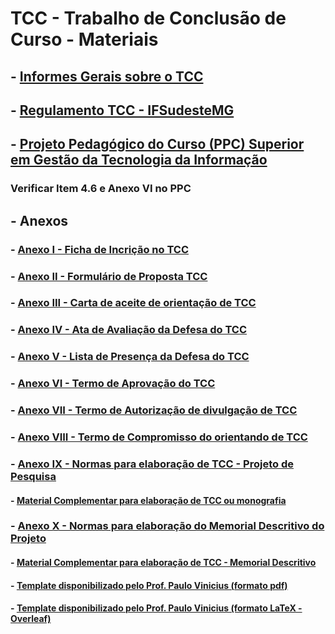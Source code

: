 # TCC - Trabalho de Conclusão de Curso - Materiais 

## - [Informes Gerais sobre o TCC](https://docs.google.com/presentation/d/1rz3bJNg44TnuWu-1UdK4qHxacWrqy8DW/edit?usp=sharing&ouid=107938724732263871049&rtpof=true&sd=true)

## - [Regulamento TCC - IFSudesteMG](https://www.ifsudestemg.edu.br/documentos-institucionais/unidades/reitoria/pro-reitorias/ensino/graduacao/trabalho-de-conclusao-de-curso-tcc)

## - [Projeto Pedagógico do Curso (PPC) Superior em Gestão da Tecnologia da Informação](https://sig.ifsudestemg.edu.br/sigaa/verProducao?idProducao=566947&&key=667d9e6f936dd330cc01e8622a934800)

### Verificar Item 4.6 e Anexo VI no PPC

## - Anexos 

### - [Anexo I - Ficha de Incrição no TCC](https://docs.google.com/document/d/1s2qwc55qHw3eOGW5vNhAGkJPYLxxlZVZ/edit?usp=sharing&ouid=107938724732263871049&rtpof=true&sd=true)

### - [Anexo II - Formulário de Proposta TCC](https://docs.google.com/document/d/1s5nxqJJGhkUa_ArEOA3Sv-h-kBEfLsZM/edit?usp=sharing&ouid=107938724732263871049&rtpof=true&sd=true)

### - [Anexo III - Carta de aceite de orientação de TCC](https://docs.google.com/document/d/1s81CLHSi4ElYwIb4mhoX03TRABOSORIS/edit?usp=sharing&ouid=107938724732263871049&rtpof=true&sd=true)

### - [Anexo IV - Ata de Avaliação da Defesa do TCC](https://docs.google.com/document/d/1sFp3k-T4ustInm9LpxnPzUGLESdZxYoi/edit?usp=sharing&ouid=107938724732263871049&rtpof=true&sd=true)

### - [Anexo V - Lista de Presença da Defesa do TCC](https://docs.google.com/document/d/1sGUvs0rvD35VLIFjl74mwiPvasG39-or/edit?usp=sharing&ouid=107938724732263871049&rtpof=true&sd=true)

### - [Anexo VI - Termo de Aprovação do TCC](https://docs.google.com/document/d/1sJDt2sXvjOQ6VXuLXOJU0nurgfnu938X/edit?usp=sharing&ouid=107938724732263871049&rtpof=true&sd=true)

### - [Anexo VII - Termo de Autorização de divulgação de TCC](https://docs.google.com/document/d/1sPZuz2n2mfatGzpNfBoN3E0e61jOD9V4/edit?usp=sharing&ouid=107938724732263871049&rtpof=true&sd=true)

### - [Anexo VIII - Termo de Compromisso do orientando de TCC](https://docs.google.com/document/d/1sSoip45qJWh3MI9d4vqbrjmLTBbs3kdZ/edit?usp=sharing&ouid=107938724732263871049&rtpof=true&sd=true)

### - [Anexo IX - Normas para elaboração de TCC - Projeto de Pesquisa](https://docs.google.com/document/d/1sTpo0Pc7CLNqkb7EiYDXoiKyF52X1W4I/edit?usp=sharing&ouid=107938724732263871049&rtpof=true&sd=true)

#### - [Material Complementar para elaboração de TCC ou monografia](https://docs.google.com/document/d/1saQVTht9Ggt1I6lyzuVjtKLkSoHc09u4/edit?usp=sharing&ouid=107938724732263871049&rtpof=true&sd=true)

### - [Anexo X - Normas para elaboração do Memorial Descritivo do Projeto](https://docs.google.com/document/d/1sUsar10N8k7-Ug_Xh19d_vAvlAW_6kbn/edit?usp=sharing&ouid=107938724732263871049&rtpof=true&sd=true)

#### - [Material Complementar para elaboração de TCC - Memorial Descritivo](https://docs.google.com/document/d/1vzXdyzRcFrAvr7qFDshfq5gVHh1NDDmp/edit?usp=sharing&ouid=107938724732263871049&rtpof=true&sd=true)

#### - [Template disponibilizado pelo Prof. Paulo Vinicius (formato pdf)](https://drive.google.com/file/d/1w3AnFUHrIGu5Mm-TadKsSYBuFSWgEZgS/view?usp=sharing)

#### - [Template disponibilizado pelo Prof. Paulo Vinicius (formato LaTeX - Overleaf)](https://drive.google.com/file/d/1w1hjy2EE9vd8NzkOlQFfrxt6ogKvgBfc/view?usp=sharing)
